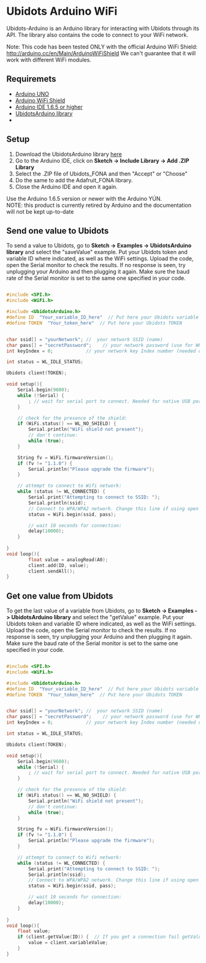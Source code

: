 # Ubidots Arduino WiFi 

Ubidots-Arduino is an Arduino library for interacting with Ubidots through its API. 
The library also contains the code to connect to your WiFi network.

Note: This code has been tested ONLY with the official Arduino WiFi Shield: http://arduino.cc/en/Main/ArduinoWiFiShield
We can't guarantee that it will work with different WiFi modules.

## Requiremets

* [Arduino UNO](https://www.arduino.cc/en/Main/ArduinoBoardUno)
* [Arduino WiFi Shield](https://www.arduino.cc/en/Main/ArduinoWiFiShield)
* [Arduino IDE 1.6.5 or higher](https://www.arduino.cc/en/Main/Software)
* [UbidotsArduino library](https://github.com/ubidots/ubidots-arduino-wifi/archive/master.zip)
* []()
## Setup


1. Download the UbidotsArduino library [here](https://github.com/ubidots/ubidots-arduino-wifi/archive/master.zip)
2. Go to the Arduino IDE, click on **Sketch -> Include Library -> Add .ZIP Library**
3. Select the .ZIP file of Ubidots_FONA and then "Accept" or "Choose"
4. Do the same to add the Adafruit_FONA library.
5. Close the Arduino IDE and open it again.

<aside class="alert">
Use the Arduino 1.6.5 version or newer with the Arduino YÚN.
</aside>
<aside class="warning">
NOTE: this product is currently retired by Arduino and the documentation will not be kept up-to-date 
</aside>
    
## Send one value to Ubidots

To send a value to Ubidots, go to **Sketch -> Examples -> UbidotsArduino library** and select the "saveValue" example. 
Put your Ubidots token and variable ID where indicated, as well as the WiFi settings.
Upload the code, open the Serial monitor to check the results. If no response is seen, try unplugging your Arduino and then plugging it again. Make sure the baud rate of the Serial monitor is set to the same one specified in your code.

```c++

#include <SPI.h>
#include <WiFi.h>

#include <UbidotsArduino.h>
#define ID  "Your_variable_ID_here"  // Put here your Ubidots variable ID
#define TOKEN  "Your_token_here"  // Put here your Ubidots TOKEN


char ssid[] = "yourNetwork"; //  your network SSID (name)
char pass[] = "secretPassword";    // your network password (use for WPA, or use as key for WEP)
int keyIndex = 0;            // your network key Index number (needed only for WEP)

int status = WL_IDLE_STATUS;

Ubidots client(TOKEN);

void setup(){
    Serial.begin(9600);
    while (!Serial) {
        ; // wait for serial port to connect. Needed for native USB port only
    }

    // check for the presence of the shield:
    if (WiFi.status() == WL_NO_SHIELD) {
        Serial.println("WiFi shield not present");
        // don't continue:
        while (true);
    }

    String fv = WiFi.firmwareVersion();
    if (fv != "1.1.0") {
        Serial.println("Please upgrade the firmware");
    }

    // attempt to connect to Wifi network:
    while (status != WL_CONNECTED) {
        Serial.print("Attempting to connect to SSID: ");
        Serial.println(ssid);
        // Connect to WPA/WPA2 network. Change this line if using open or WEP network:
        status = WiFi.begin(ssid, pass);

        // wait 10 seconds for connection:
        delay(10000);
    }
        
}
void loop(){
        float value = analogRead(A0);
        client.add(ID, value);
        client.sendAll();
}
```


## Get one value from Ubidots

To get the last value of a variable from Ubidots, go to **Sketch -> Examples -> UbidotsArduino library** and select the "getValue" example. 
Put your Ubidots token and variable ID where indicated, as well as the WiFi settings.
Upload the code, open the Serial monitor to check the results. If no response is seen, try unplugging your Arduino and then plugging it again. Make sure the baud rate of the Serial monitor is set to the same one specified in your code.

```c++

#include <SPI.h>
#include <WiFi.h>

#include <UbidotsArduino.h>
#define ID  "Your_variable_ID_here"  // Put here your Ubidots variable ID
#define TOKEN  "Your_token_here"  // Put here your Ubidots TOKEN


char ssid[] = "yourNetwork"; //  your network SSID (name)
char pass[] = "secretPassword";    // your network password (use for WPA, or use as key for WEP)
int keyIndex = 0;            // your network key Index number (needed only for WEP)

int status = WL_IDLE_STATUS;

Ubidots client(TOKEN);

void setup(){
    Serial.begin(9600);
    while (!Serial) {
        ; // wait for serial port to connect. Needed for native USB port only
    }

    // check for the presence of the shield:
    if (WiFi.status() == WL_NO_SHIELD) {
        Serial.println("WiFi shield not present");
        // don't continue:
        while (true);
    }

    String fv = WiFi.firmwareVersion();
    if (fv != "1.1.0") {
        Serial.println("Please upgrade the firmware");
    }

    // attempt to connect to Wifi network:
    while (status != WL_CONNECTED) {
        Serial.print("Attempting to connect to SSID: ");
        Serial.println(ssid);
        // Connect to WPA/WPA2 network. Change this line if using open or WEP network:
        status = WiFi.begin(ssid, pass);

        // wait 10 seconds for connection:
        delay(10000);
    }
        
}
void loop(){
    float value;
    if (client.getValue(ID)) {  // If you get a connection fail getValue will be FALSE
        value = client.variableValue;
    }
}
```
